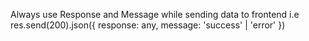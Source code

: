 Always use Response and Message while sending data to frontend
i.e
res.send(200).json({
response: any,
message: 'success' | 'error'
})
